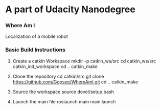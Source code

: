 # A part of Udacity Nanodegree
### Where Am I
Localization of a mobile robot

### Basic Build Instructions
1. Create a catkin Workspace
    mkdir -p catkin_ws/src
    cd catkin_ws/src
    catkin_init_workspace
    cd ..
    catkin_make

2. Clone the repository
    cd catkin/src
    git clone https://github.com/Gopsee/WhereAmI.git
    cd ..
    catkin_make

3. Source the workspace
    source devel/setup.bash
    
4. Launch the main file
    roslaunch main main.launch
